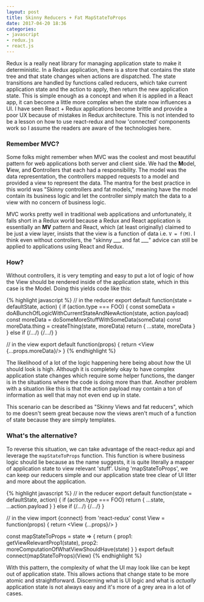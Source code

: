 ```yaml
---
layout: post
title: Skinny Reducers + Fat MapStateToProps
date: 2017-04-20 18:36
categories:
- javascript
- redux.js
- react.js
---
```


Redux is a really neat library for managing application state to make it deterministic.
In a Redux application, there is a store that contains the state tree and that state changes when actions are dispatched.
The state transitions are handled by functions called reducers, which take current application state and the action to apply,
then return the new application state.
This is simple enough as a concept and when it is applied in a React app, it can become a little more complex when the state now influences a UI.
I have seen React + Redux applications become brittle and provide a poor UX because of mistakes in Redux architecture.
This is not intended to be a lesson on how to use react-redux and how 'connected' components work so I assume the readers are aware of the technologies here.

### Remember MVC?
Some folks might remember when MVC was the coolest and most beautiful pattern for web applications both server and client side.
We had the **M**odel, **V**iew, and **C**ontrollers that each had a responsibility.
The model was the data representation, the controllers mapped requests to a model and provided a view to represent the data.
The mantra for the best practice in this world was "Skinny controllers and fat models,"
meaning have the model contain its business logic and let the controller simply match the data to a view with no concern of business logic.

MVC works pretty well in traditional web applications and unfortunately, it falls short in a Redux world because
a Redux and React application is essentially an __MV__ pattern and React, which (at least originally) claimed to be just a view layer,
insists that the view is a function of data i.e. `V = f(M)`.
I think even without controllers, the "skinny \_\_\_  and fat  \_\_\_" advice can still be applied to applications using React and Redux.

### How?
Without controllers, it is very tempting and easy to put a lot of logic of how the View should be rendered inside of the application state, which in this case is the Model.
Doing this yields code like this:

{% highlight javascript %}
// in the reducer
export default function(state = defaultState, action) {
  if (action.type === FOO) {
    const someData = doABunchOfLogicWithCurrentStateAndNewAction(state, action.payload)
    const moreData = doSomeMoreStuffWithSomeData(someData)
    const moreData.thing = createThing(state, moreData)
    return { ...state, moreData }
  } else if (/*...*/) {/*...*/}
}

// in the view
export default function(props) {
  return <View {...props.moreData}/>
}
{% endhighlight %}

The likelihood of a lot of the logic happening here being about *how* the UI should look is high.
Although it is completely okay to have complex application state changes which require some helper functions,
the danger is in the situations where the code is doing more than that.
Another problem with a situation like this is that the action payload may contain a ton of information as well that may not even end up in state.

This scenario can be described as "Skinny Views and fat reducers",
which to me doesn't seem great because now the views aren't much of a function of state because they are simply templates.

### What's the alternative?
To reverse this situation, we can take advantage of the react-redux api and leverage the `mapStateToProps` function.
This function is where business logic should lie because as the name suggests, it is quite literally a mapper of application state to view relevant 'stuff'.
Using 'mapStateToProps', we can keep our reducers simple and our application state tree clear of UI litter and more about the application.

{% highlight javascript %}
// in the reducer
export default function(state = defaultState, action) {
  if (action.type === FOO)
    return {
      ...state,
      ...action.payload
    }
  } else if (/*...*/) {/*...*/}
}

// in the view
import {connect} from 'react-redux'
const View = function(props) {
  return <View {...props}/>
}

const mapStateToProps = state => {
  return {
    prop1: getViewRelevantProp1(state),
    prop2: moreComputationOfWhatViewShouldHave(state)
  }
}
export default connect(mapStateToProps)(View)
{% endhighlight %}

With this pattern, the complexity of what the UI may look like can be kept out of application state.
This allows actions that change state to be more atomic and straightforward.
Discerning what is UI logic and what is *actually* application state is not always easy and it's more of a grey area in a lot of cases.

